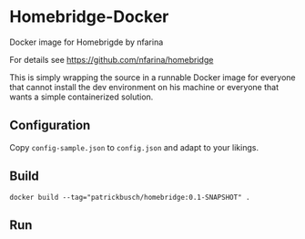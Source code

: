 # Homebridge-Docker

Docker image for Homebrigde by nfarina

For details see https://github.com/nfarina/homebridge

This is simply wrapping the source in a runnable Docker image for everyone that cannot install the dev environment on his machine or everyone that wants a simple containerized solution.

## Configuration

Copy `config-sample.json` to `config.json` and adapt to your likings.

## Build

`docker build --tag="patrickbusch/homebridge:0.1-SNAPSHOT" .`

## Run
